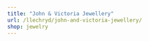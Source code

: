 ```yaml
---
title: "John & Victoria Jewellery"
url: /llechryd/john-and-victoria-jewellery/
shop: jewelry
---
```

